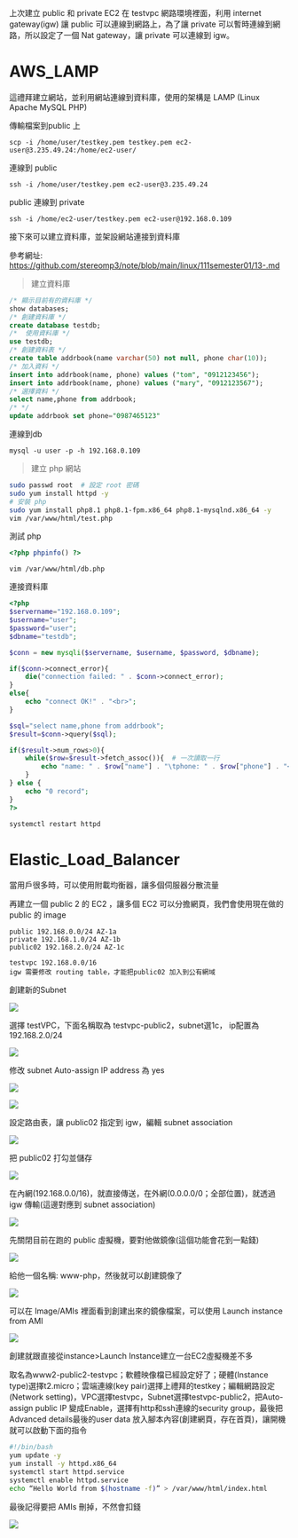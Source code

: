 上次建立 public 和 private EC2 在 testvpc 網路環境裡面，利用 internet gateway(igw) 讓 public 可以連線到網路上，為了讓 private 可以暫時連線到網路，所以設定了一個 Nat gateway，讓 private 可以連線到 igw。



# AWS_LAMP

這禮拜建立網站，並利用網站連線到資料庫，使用的架構是 LAMP (Linux Apache MySQL PHP)



傳輸檔案到public 上

```
scp -i /home/user/testkey.pem testkey.pem ec2-user@3.235.49.24:/home/ec2-user/
```



連線到 public

```
ssh -i /home/user/testkey.pem ec2-user@3.235.49.24
```

public 連線到 private

```
ssh -i /home/ec2-user/testkey.pem ec2-user@192.168.0.109
```



接下來可以建立資料庫，並架設網站連接到資料庫

參考網址: https://github.com/stereomp3/note/blob/main/linux/111semester01/13-.md

> 建立資料庫

```sql
/* 顯示目前有的資料庫 */
show databases;   
/* 創建資料庫 */
create database testdb;   
/*  使用資料庫 */
use testdb;  
/* 創建資料表 */
create table addrbook(name varchar(50) not null, phone char(10));
/* 加入資料 */
insert into addrbook(name, phone) values ("tom", "0912123456");
insert into addrbook(name, phone) values ("mary", "0912123567");
/* 選擇資料 */
select name,phone from addrbook;
/* */
update addrbook set phone="0987465123" 
```

連線到db

```
mysql -u user -p -h 192.168.0.109
```





> 建立 php 網站

```sh
sudo passwd root  # 設定 root 密碼
sudo yum install httpd -y
# 安裝 php
sudo yum install php8.1 php8.1-fpm.x86_64 php8.1-mysqlnd.x86_64 -y
vim /var/www/html/test.php
```



測試 php

```php
<?php phpinfo() ?>
```



```
vim /var/www/html/db.php
```

連接資料庫

```php
<?php
$servername="192.168.0.109";
$username="user";    
$password="user";
$dbname="testdb";

$conn = new mysqli($servername, $username, $password, $dbname);

if($conn->connect_error){
    die("connection failed: " . $conn->connect_error);
}
else{
    echo "connect OK!" . "<br>";
}

$sql="select name,phone from addrbook";
$result=$conn->query($sql);

if($result->num_rows>0){
    while($row=$result->fetch_assoc()){  # 一次讀取一行
        echo "name: " . $row["name"] . "\tphone: " . $row["phone"] . "<br>";
    }
} else {
    echo "0 record";
}
?>
```



```sh
systemctl restart httpd
```



# Elastic_Load_Balancer

當用戶很多時，可以使用附載均衡器，讓多個伺服器分散流量

再建立一個 public 2 的 EC2 ，讓多個 EC2 可以分擔網頁，我們會使用現在做的 public 的 image



```
public 192.168.0.0/24 AZ-1a
private 192.168.1.0/24 AZ-1b
public02 192.168.2.0/24 AZ-1c

testvpc 192.168.0.0/16
igw 需要修改 routing table，才能把public02 加入到公有網域
```



創建新的Subnet

![](picture/Public02VPCSubnets01.png)



選擇 testVPC，下面名稱取為 testvpc-public2，subnet選1c， ip配置為 192.168.2.0/24

![](picture/Public02VPCSubnets02.png)

修改 subnet Auto-assign IP address 為 yes

![](picture/Public02VPCSubnets03.png)

![](picture/Public02VPCSubnets04.png)



設定路由表，讓 public02 指定到 igw，編輯 subnet association

![](picture/Public02VPCSubnets05.png)

把 public02 打勾並儲存

![](picture/Public02VPCSubnets06.png)



在內網(192.168.0.0/16)，就直接傳送，在外網(0.0.0.0/0；全部位置)，就透過 igw 傳輸(這邊對應到 subnet association)

![](picture/Public02VPCSubnets07.png)

先關閉目前在跑的 public 虛擬機，要對他做鏡像(這個功能會花到一點錢)

![](picture/EC2CreateImg01.png)



給他一個名稱: www-php，然後就可以創建鏡像了

![](picture/EC2CreateImg02.png)



可以在 Image/AMIs 裡面看到創建出來的鏡像檔案，可以使用 Launch instance from AMI

![](picture/EC2CreateImg03.png)

創建就跟直接從instance>Launch Instance建立一台EC2虛擬機差不多



取名為www2-public2-testvpc；軟體映像檔已經設定好了；硬體(Instance type)選擇t2.micro；雲端連線(key pair)選擇上禮拜的testkey；編輯網路設定(Network setting)，VPC選擇testvpc，Subnet選擇testvpc-public2，把Auto-assign public IP 變成Enable，選擇有http和ssh連線的security group，最後把Advanced details最後的user data 放入腳本內容(創建網頁，存在首頁)，讓開機就可以啟動下面的指令

```sh
#!/bin/bash
yum update -y
yum install -y httpd.x86_64
systemctl start httpd.service
systemctl enable httpd.service
echo “Hello World from $(hostname -f)” > /var/www/html/index.html
```







最後記得要把 AMIs 刪掉，不然會扣錢

![](picture/EC2CreateImg04.png)
